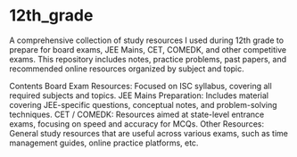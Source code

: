 # 12th_grade

A comprehensive collection of study resources I used during 12th grade to prepare for board exams, JEE Mains, CET, COMEDK, and other competitive exams. This repository includes notes, practice problems, past papers, and recommended online resources organized by subject and topic.

Contents
Board Exam Resources: Focused on ISC syllabus, covering all required subjects and topics.
JEE Mains Preparation: Includes material covering JEE-specific questions, conceptual notes, and problem-solving techniques.
CET / COMEDK: Resources aimed at state-level entrance exams, focusing on speed and accuracy for MCQs.
Other Resources: General study resources that are useful across various exams, such as time management guides, online practice platforms, etc.

